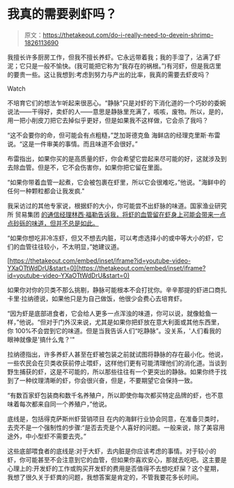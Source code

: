 # 我真的需要剥虾吗？

> 原文：<https://thetakeout.com/do-i-really-need-to-devein-shrimp-1826113690>

我擅长许多厨房工作，但我不擅长养虾。它永远带着我；我的手湿了，沾满了虾泥；它只是一般不愉快。(我可能把它称为“我存在的祸根。”)有河虾，但是我店里的要贵一些。这让我想到:考虑到努力与产出的比率，我真的需要去虾皮吗？

Watch

不培育它们的想法乍听起来很恶心。“静脉”只是对虾的下消化道的一个巧妙的委婉说法——干得好，卖虾的人——意思是静脉里充满了，咳咳，废物。所以，是的，用一把小削皮刀把它去掉似乎更好，但是如果我不这样做，它会杀了我吗？

“这不会要你的命，但可能会有点粗糙，”芝加哥德克鱼 海鲜店的经理克里斯·布雷说。“这是一件审美的事情。而且味道不会很好。”

布雷指出，如果你买的是高质量的虾，你会希望它尝起来尽可能的好，这就涉及到去除血管。但是不，它不会伤害你，如果你把它留在里面。

“如果你带着血管一起煮，它会被包裹在虾里，所以它会很难吃，”他说。"海鲜中的任何一种颗粒都会让我发疯."

我采访过的其他专家说，根据虾的大小，你可能尝不出虾脉的味道。国家渔业研究所 贸易集团 [的通信经理林西·福勒告诉我，将虾的血管留在虾身上可能会带来一点点砂砾的味道，但并不总是如此。](https://www.aboutseafood.com/)

“如果你想吃非冷冻虾，但又不想去内脏，可以考虑选择小的或中等大小的虾，它们的血管往往较小，不太明显，”她建议道。

 [https://thetakeout.com/embed/inset/iframe?id=youtube-video-YXaOTtWdDrU&start=0](https://thetakeout.com/embed/inset/iframe?id=youtube-video-YXaOTtWdDrU&start=0) 

如果你对你的贝类不那么挑剔，静脉可能根本不会打扰你。辛辛那提的虾进口商扎卡里·拉纳德说，如果他只是为自己做饭，他很少会费心去培育虾。

“因为虾是底部进食者，它会给人更多一点浑浊的味道，你可以说，就像鲶鱼一样，”他说。“但对于门外汉来说，尤其是如果你把虾放在意大利面或其他东西里，你 100%不会尝到它的味道。但是当我告诉人们“吃静脉”。没关系，'人们看我的眼神就像是'搞什么鬼？'"

拉纳德指出，许多养虾人甚至在虾被包装之前就试图将静脉的存在最小化。他说，一些农民会在贝类收获前停止喂虾，这样他们更有可能清理他们的消化道。当谈到野生捕获的虾，这是不可能的，所以那些往往有一个更突出的静脉。如果你终于找到了一种纹理清晰的虾，你会很兴奋，但是，不要期望它会保持一致。

“有数百家虾包装商和数千名养殖户，所以即使你每次都买特定品牌的虾，也不意味着每次都来自同一个养殖户，”他说。

底线是，包括得克萨斯州虾营销项目 在内的海鲜行业协会同意，在准备贝类时，去壳不是一个强制性的步骤:“是否去壳是个人喜好的问题。一般来说，除了美容用途外，中小型虾不需要去壳。”

这些底部喂食者的底线是:对于大虾，去内脏是你应该考虑的事情。对于较小的虾，你可能甚至不会注意到它的血管，但如果你喜欢安心，那就去吃吧。这主要是心理上的:开发虾的工作或购买开发虾的费用是否值得不去想吃虾屎？这个星期，我想了很久关于虾粪的问题，我想答案是肯定的，不管我要花多长时间。